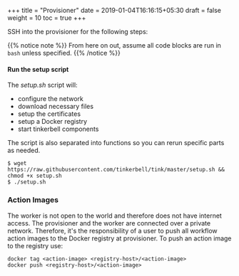 +++
title = "Provisioner"
date = 2019-01-04T16:16:15+05:30
draft = false
weight = 10
toc = true
+++


SSH into the provisioner for the following steps:

{{% notice note %}}
From here on out, assume all code blocks are run in `bash` unless specified.
{{% /notice %}}

#### Run the setup script

The _setup.sh_ script will:
  - configure the network
  - download necessary files
  - setup the certificates
  - setup a Docker registry
  - start tinkerbell components

The script is also separated into functions so you can rerun specific parts as needed.

```
$ wget https://raw.githubusercontent.com/tinkerbell/tink/master/setup.sh && chmod +x setup.sh
$ ./setup.sh
```

### Action Images

The worker is not open to the world and therefore does not have internet access.
The provisioner and the worker are connected over a private network.
Therefore, it's the responsibility of a user to push all workflow action images to the Docker registry at provisioner.
To push an action image to the registry use:
```
docker tag <action-image> <registry-host>/<action-image>
docker push <registry-host>/<action-image>
```
